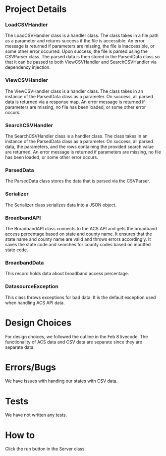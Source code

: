# Project Details

### LoadCSVHandler
The LoadCSVHandler class is a handler class. The class takes in a file path as a parameter and returns
success if the file is accessible. An error message is returned if parameters are missing, the file
is inaccessible, or some other error occurred. Upon success, the file is parsed using the CSVParser
class. The parsed data is then stored in the  ParsedData class so that it can be passed to both
ViewCSVHandler and SearchCSVHandler via dependency injection.

### ViewCSVHandler
The ViewCSVHandler class is a handler class. The class takes in an instance of the ParsedData class as a
parameter. On success, all parsed data is returned via a response map. An error message is returned
if parameters are missing, no file has been loaded, or some other error occurs.

### SearchCSVHandler
The SearchCSVHandler class is a handler class. The class takes in an instance of the ParsedData class as a
parameter. On success, all parsed data, the parameters, and the rows containing the provided search
value are returned. An error message is returned if parameters are missing, no file has been loaded,
or some other error occurs.

### ParsedData
The ParsedData class stores the data that is parsed via the CSVParser.

### Serializer
The Serializer class serializes data into a JSON object.

### BroadbandAPI
The BroadbandAPI class connects to the ACS API and gets the broadband access percentage based on
state and county name. It ensures that the state name and county name are valid and throws errors
accordingly. It saves the state code and searches for county codes based on inputted state code.

### BroadbandData
This record holds data about broadband access percentage.

### DatasourceException
This class throws exceptions for bad data. It is the default exception used when handling ACS API 
data.

# Design Choices
For design choices, we followed the outline in the Feb 8 livecode. The functionality of ACS data and
CSV data are separate since they are separate data.

# Errors/Bugs
We have issues with handing our states with CSV data.

# Tests
We have not written any tests.

# How to
Click the run button in the Server class.

